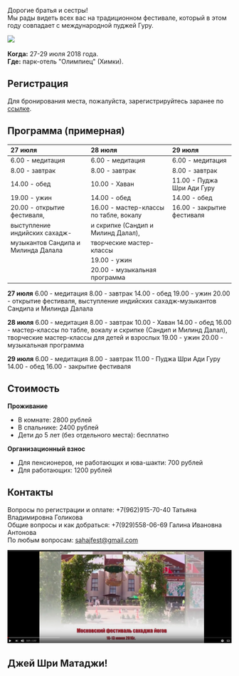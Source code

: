 Дорогие братья и сестры!  
Мы рады видеть всех вас на традиционном фестивале, который в этом году совпадает с международной пуджей Гуру.  

![ ](https://raw.githubusercontent.com/SYRussia/SYRussia.github.io/master/356%20Guru%2001.jpg)

**Когда:** 27-29 июля 2018 года.  
**Где:** парк-отель "Олимпиец" (Химки).


## Регистрация
Для бронирования места, пожалуйста, зарегистрируйтесь заранее по [ссылке](https://docs.google.com/forms/d/e/1FAIpQLSeGaoUfk8g8wlTSaljn8jTcOmP_qDbR7SSZSLsmYtWDfi33WA/viewform).

## Программа (примерная)

| 27 июля                              | 28 июля                               | 29 июля                             |
|:-------------------------------------|:--------------------------------------|:------------------------------------|
| 6.00 - медитация                     | 6.00 - медитация                      | 6.00 - медитация                    |
| 8.00 - завтрак                       | 8.00 - завтрак                        | 8.00 - завтрак                      |
| 14.00 - обед                         | 10.00 - Хаван                         | 11.00 - Пуджа Шри Ади Гуру          |
| 19.00 - ужин                         | 14.00 - обед                          | 14.00 - обед                        |
| 20.00 - открытие фестиваля,          | 16.00 - мастер-классы по табле, вокалу| 16.00 - закрытие фестиваля          |
| выступление индийских сахадж-        | и скрипке (Сандип и Милинд Далал),    |                                     |
| музыкантов Сандипа и Милинда Далала  | творческие мастер-классы              |                                     |
|                                      | 19.00 - ужин                          |                                     |
|                                      | 20.00 - музыкальная программа         |                                     |

**27 июля**
6.00 - медитация
8.00 - завтрак
14.00 - обед
19.00 - ужин
20.00 - открытие фестиваля, выступление индийских сахадж-музыкантов Сандипа и Милинда Далала

**28 июля**
6.00 - медитация
8.00 - завтрак
10.00 - Хаван
14.00 - обед
16.00 - мастер-классы по табле, вокалу и скрипке (Сандип и Милинд Далал), творческие мастер-классы для детей и взрослых
19.00 - ужин
20.00 - музыкальная программа

**29 июля**
6.00 - медитация
8.00 - завтрак
11.00 - Пуджа Шри Ади Гуру
14.00 - обед
16.00 - закрытие фестиваля

## Стоимость

**Проживание**
- В комнате: 2800 рублей
- В спальнике: 2400 рублей
- Дети до 5 лет (без отдельного места): бесплатно

**Организационный взнос**
- Для пенсионеров, не работающих и юва-шакти: 700 рублей
- Для работающих: 1200 рублей

## Контакты
Вопросы по регистрации и оплате: +7(962)915-70-40 Татьяна Владимировна Голикова  
Общие вопросы и как добраться: +7(929)558-06-69 Галина Ивановна Антонова  
По любым вопросам: sahajfest@gmail.com  


[![Watch the video](https://raw.githubusercontent.com/SYRussia/SYRussia.github.io/master/screen.png)](https://www.youtube.com/watch?v=9XDNJbZVq_g)

## Джей Шри Матаджи!  
